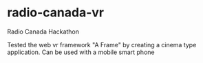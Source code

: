 # radio-canada-vr
Radio Canada Hackathon

Tested the web vr framework "A Frame" by creating a cinema type application. Can be used with a mobile smart phone
